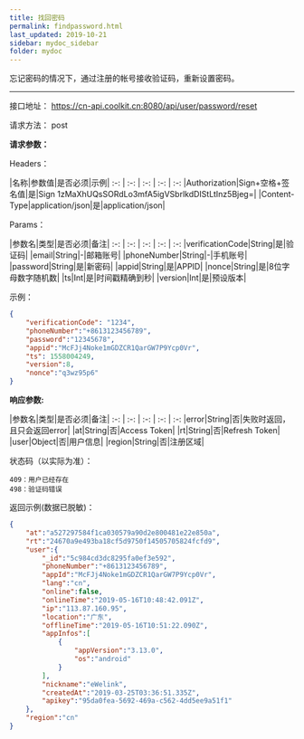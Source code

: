 ```yaml
---
title: 找回密码
permalink: findpassword.html
last_updated: 2019-10-21
sidebar: mydoc_sidebar
folder: mydoc
---
```


忘记密码的情况下，通过注册的帐号接收验证码，重新设置密码。

---

接口地址： https://cn-api.coolkit.cn:8080/api/user/password/reset  

请求方法： post

**请求参数：**

Headers：

|名称|参数值|是否必须|示例|
:-: | :-: | :-: | :-: | :-:
|Authorization|Sign+空格+签名值|是|Sign 1zMaXhUQsSORdLo3mfA5igVSbrlkdDIStLtInz5Bjeg=|
|Content-Type|application/json|是|application/json|

Params：

|参数名|类型|是否必须|备注|
:-: | :-: | :-: | :-: | :-:
|verificationCode|String|是|验证码|
|email|String|-|邮箱账号|
|phoneNumber|String|-|手机账号|
|password|String|是|新密码|
|appid|String|是|APPID|
|nonce|String|是|8位字母数字随机数|
|ts|Int|是|时间戳精确到秒|
|version|Int|是|预设版本|

示例：

```Json
{
    "verificationCode": "1234",
    "phoneNumber":"+8613123456789",
    "password":"12345678",
    "appid":"McFJj4Noke1mGDZCR1QarGW7P9Ycp0Vr",
    "ts": 1558004249,
    "version":8,
    "nonce":"q3wz95p6"
}
```


**响应参数:**

|参数名|类型|是否必须|备注|
:-: | :-: | :-: | :-: | :-:
|error|String|否|失败时返回，且只会返回error|
|at|String|否|Access Token|
|rt|String|否|Refresh Token|
|user|Object|否|用户信息|
|region|String|否|注册区域|


状态码（以实际为准）：

    409：用户已经存在  
    498：验证码错误

返回示例(数据已脱敏)：

```Json
{
    "at":"a527297584f1ca030579a90d2e800481e22e850a",
    "rt":"24670a9e493ba18cf5d9750f14505705824fcfd9",
    "user":{
        "_id":"5c984cd3dc8295fa0ef3e592",
        "phoneNumber":"+8613123456789",
        "appId":"McFJj4Noke1mGDZCR1QarGW7P9Ycp0Vr",
        "lang":"cn",
        "online":false,
        "onlineTime":"2019-05-16T10:48:42.091Z",
        "ip":"113.87.160.95",
        "location":"广东",
        "offlineTime":"2019-05-16T10:51:22.090Z",
        "appInfos":[
            {
                "appVersion":"3.13.0",
                "os":"android"
            }
        ],
        "nickname":"eWelink",
        "createdAt":"2019-03-25T03:36:51.335Z",
        "apikey":"95da0fea-5692-469a-c562-4dd5ee9a51f1"
    },
    "region":"cn"
}
```
